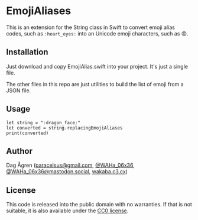 # EmojiAliases #

This is an extension for the String class in Swift to convert emoji alias codes,
such as `:heart_eyes:` into an Unicode emoji characters, such as 😍.

## Installation ##

Just download and copy EmojiAlias.swift into your project. It's just a single file.

The other files in this repo are just utilities to build the list of emoji from a JSON
file.

## Usage ##

    let string = ":dragon_face:"
    let converted = string.replacingEmojiAliases
    print(converted)

## Author ##

Dag Ågren ([paracelsus@gmail.com](mailto:paracelsus@gmail.com),
[@WAHa_06x36](https://twitter.com/WAHa_06x36),
[@WAHa_06x36@mastodon.social](https://mastodon.social/@WAHa_06x36),
[wakaba.c3.cx](http://wakaba.c3.cx/))

## License ##

This code is released into the public domain with no warranties. If that
is not suitable, it is also available under the
[CC0 license](http://creativecommons.org/publicdomain/zero/1.0/).
